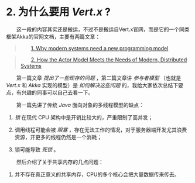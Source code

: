 # 2. 为什么要用 *Vert.x* ?

&emsp;&emsp;这一段的内容其实还是搬运，不过不是搬运自Vert.x官网，而是它的一个同类框架Akka的官网文档，主要有两篇文章：

> &emsp;&emsp;[1. Why modern systems need a new programming model](https://doc.akka.io/docs/akka/current/guide/actors-motivation.html)

> &emsp;&emsp;[2. How the Actor Model Meets the Needs of Modern, Distributed Systems](https://doc.akka.io/docs/akka/current/guide/actors-intro.html)

&emsp;&emsp;第一篇文章 *提出了一些现存的问题* ，第二篇文章讲 *参与者模型* （也就是 *Vert.x* 和 *Akka* 实现的模型）是 *如何解决这些问题* 的，我给大家依次总结下要点，有兴趣的同事可以自己去看一下。

&emsp;&emsp;第一篇先讲了传统 *Java* 面向对象的多线程模型的缺点：

1. *锁* 在现代 CPU 架构中是开销比较大的，严重限制了高并发；

2. 调用线程可能会被 *阻塞* ，存在无法工作的情况，对于服务器端开发尤其浪费资源，开更多的线程仍然是一个消耗；

3. 锁可能导致 *死锁* 。

&emsp;&emsp;然后介绍了关于共享内存的几点问题：

1. 并不存在真正意义的共享内存，CPU的多个核心会把大量数据传来传去。
